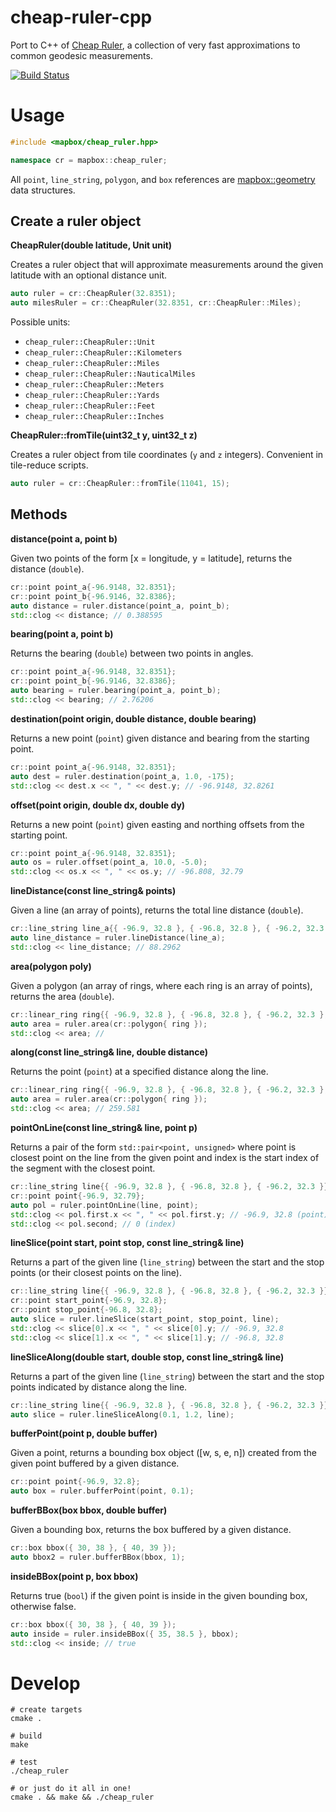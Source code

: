 # cheap-ruler-cpp

Port to C++ of [Cheap Ruler](https://github.com/mapbox/cheap-ruler), a collection of very fast approximations to common geodesic measurements.

[![Build Status](https://travis-ci.org/mapbox/cheap-ruler-cpp.svg?branch=master)](https://travis-ci.org/mapbox/cheap-ruler-cpp)

# Usage

```cpp
#include <mapbox/cheap_ruler.hpp>

namespace cr = mapbox::cheap_ruler;
```

All `point`, `line_string`, `polygon`, and `box` references are [mapbox::geometry](https://github.com/mapbox/geometry.hpp) data structures.

## Create a ruler object

**CheapRuler(double latitude, Unit unit)**

Creates a ruler object that will approximate measurements around the given latitude with an optional distance unit.

```cpp
auto ruler = cr::CheapRuler(32.8351);
auto milesRuler = cr::CheapRuler(32.8351, cr::CheapRuler::Miles);
```

Possible units:

* `cheap_ruler::CheapRuler::Unit`
* `cheap_ruler::CheapRuler::Kilometers`
* `cheap_ruler::CheapRuler::Miles`
* `cheap_ruler::CheapRuler::NauticalMiles`
* `cheap_ruler::CheapRuler::Meters`
* `cheap_ruler::CheapRuler::Yards`
* `cheap_ruler::CheapRuler::Feet`
* `cheap_ruler::CheapRuler::Inches`

**CheapRuler::fromTile(uint32_t y, uint32_t z)**

Creates a ruler object from tile coordinates (`y` and `z` integers). Convenient in tile-reduce scripts.

```cpp
auto ruler = cr::CheapRuler::fromTile(11041, 15);
```

## Methods

**distance(point a, point b)**

Given two points of the form [x = longitude, y = latitude], returns the distance (`double`).

```cpp
cr::point point_a{-96.9148, 32.8351};
cr::point point_b{-96.9146, 32.8386};
auto distance = ruler.distance(point_a, point_b);
std::clog << distance; // 0.388595
```

**bearing(point a, point b)**

Returns the bearing (`double`) between two points in angles.

```cpp
cr::point point_a{-96.9148, 32.8351};
cr::point point_b{-96.9146, 32.8386};
auto bearing = ruler.bearing(point_a, point_b);
std::clog << bearing; // 2.76206
```

**destination(point origin, double distance, double bearing)**

Returns a new point (`point`) given distance and bearing from the starting point.

```cpp
cr::point point_a{-96.9148, 32.8351};
auto dest = ruler.destination(point_a, 1.0, -175);
std::clog << dest.x << ", " << dest.y; // -96.9148, 32.8261
```

**offset(point origin, double dx, double dy)**

Returns a new point (`point`) given easting and northing offsets from the starting point.

```cpp
cr::point point_a{-96.9148, 32.8351};
auto os = ruler.offset(point_a, 10.0, -5.0);
std::clog << os.x << ", " << os.y; // -96.808, 32.79
```

**lineDistance(const line_string& points)**

Given a line (an array of points), returns the total line distance (`double`).

```cpp
cr::line_string line_a{{ -96.9, 32.8 }, { -96.8, 32.8 }, { -96.2, 32.3 }};
auto line_distance = ruler.lineDistance(line_a);
std::clog << line_distance; // 88.2962
```

**area(polygon poly)**

Given a polygon (an array of rings, where each ring is an array of points), returns the area (`double`).

```cpp
cr::linear_ring ring{{ -96.9, 32.8 }, { -96.8, 32.8 }, { -96.2, 32.3 }, { -96.9, 32.8 }};
auto area = ruler.area(cr::polygon{ ring });
std::clog << area; //
```

**along(const line_string& line, double distance)**

Returns the point (`point`) at a specified distance along the line.

```cpp
cr::linear_ring ring{{ -96.9, 32.8 }, { -96.8, 32.8 }, { -96.2, 32.3 }, { -96.9, 32.8 }};
auto area = ruler.area(cr::polygon{ ring });
std::clog << area; // 259.581
```

**pointOnLine(const line_string& line, point p)**

Returns a pair of the form `std::pair<point, unsigned>` where point is closest point on the line from the given point and index is the start index of the segment with the closest point.

```cpp
cr::line_string line{{ -96.9, 32.8 }, { -96.8, 32.8 }, { -96.2, 32.3 }};
cr::point point{-96.9, 32.79};
auto pol = ruler.pointOnLine(line, point);
std::clog << pol.first.x << ", " << pol.first.y; // -96.9, 32.8 (point)
std::clog << pol.second; // 0 (index)
```

**lineSlice(point start, point stop, const line_string& line)**

Returns a part of the given line (`line_string`) between the start and the stop points (or their closest points on the line).

```cpp
cr::line_string line{{ -96.9, 32.8 }, { -96.8, 32.8 }, { -96.2, 32.3 }};
cr::point start_point{-96.9, 32.8};
cr::point stop_point{-96.8, 32.8};
auto slice = ruler.lineSlice(start_point, stop_point, line);
std::clog << slice[0].x << ", " << slice[0].y; // -96.9, 32.8
std::clog << slice[1].x << ", " << slice[1].y; // -96.8, 32.8
```

**lineSliceAlong(double start, double stop, const line_string& line)**

Returns a part of the given line (`line_string`) between the start and the stop points indicated by distance along the line.

```cpp
cr::line_string line{{ -96.9, 32.8 }, { -96.8, 32.8 }, { -96.2, 32.3 }};
auto slice = ruler.lineSliceAlong(0.1, 1.2, line);
```

**bufferPoint(point p, double buffer)**

Given a point, returns a bounding box object ([w, s, e, n]) created from the given point buffered by a given distance.

```cpp
cr::point point{-96.9, 32.8};
auto box = ruler.bufferPoint(point, 0.1);
```

**bufferBBox(box bbox, double buffer)**

Given a bounding box, returns the box buffered by a given distance.

```cpp
cr::box bbox({ 30, 38 }, { 40, 39 });
auto bbox2 = ruler.bufferBBox(bbox, 1);
```

**insideBBox(point p, box bbox)**

Returns true (`bool`) if the given point is inside in the given bounding box, otherwise false.

```cpp
cr::box bbox({ 30, 38 }, { 40, 39 });
auto inside = ruler.insideBBox({ 35, 38.5 }, bbox);
std::clog << inside; // true
```

# Develop

```shell
# create targets
cmake .

# build
make

# test
./cheap_ruler

# or just do it all in one!
cmake . && make && ./cheap_ruler
```
